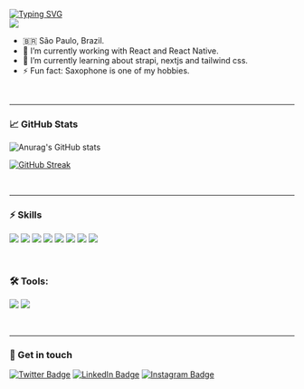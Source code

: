 [![Typing SVG](https://readme-typing-svg.herokuapp.com?color=000000&lines=welcome+to+my+github)](https://git.io/typing-svg)
<br>
![](https://camo.githubusercontent.com/34fa79a9cf1bbe4fa6e23c55b201047706574eeb222c360d9638f34788a130e7/68747470733a2f2f6d656469612e67697068792e636f6d2f6d656469612f78543949674735304662374d6930707242432f67697068792e676966)

- 🇧🇷 São Paulo, Brazil.
- 🔭 I’m currently working with React and React Native.
- 🌱 I’m currently learning about strapi, nextjs and tailwind css.
- ⚡ Fun fact: Saxophone is one of my hobbies.

<br>
<hr>

### 📈 GitHub Stats

![Anurag's GitHub stats](https://github-readme-stats.vercel.app/api?username=opatricpires&hide=contribs,prs)

[![GitHub Streak](https://github-readme-streak-stats.herokuapp.com?user=opatricpires&hide_border=true&date_format=M%20j%5B%2C%20Y%5D)](https://git.io/streak-stats)

<br>
<hr>

### ⚡️ Skills

![](https://camo.githubusercontent.com/0bde0eb4fc9a76854f8c2fce5ca5924d5eceecf44ecf74f03ea45e02c4b9a598/68747470733a2f2f696d672e736869656c64732e696f2f62616467652f2d4a6176615363726970742d4643433632343f266c6f676f3d6e6f6465646f746a73266c6f676f436f6c6f723d464646464646)
![](https://camo.githubusercontent.com/22f969fbd1699e5c3c3585e0dd6c4332ffe60339c83fb8ae558022ff07f5dc59/68747470733a2f2f696d672e736869656c64732e696f2f62616467652f2d4e6f64654a532d3445414132353f266c6f676f3d6e6f6465646f746a73266c6f676f436f6c6f723d464646464646)
![](https://camo.githubusercontent.com/9d40b0c4b4247b379c23ab3a95f7f6e7093f3118dc1a0a2c7b938a1a643068be/68747470733a2f2f696d672e736869656c64732e696f2f62616467652f2d52656163742d3332364345353f266c6f676f3d7265616374266c6f676f436f6c6f723d7768697465)
![](https://camo.githubusercontent.com/bb4316665431dfa87ae853d80de1c64058f10c944d6362096e6b684af97cc273/68747470733a2f2f696d672e736869656c64732e696f2f62616467652f2d52656163744e61746976652d3345414141463f266c6f676f3d7265616374266c6f676f436f6c6f723d7768697465)
![](https://camo.githubusercontent.com/0c0684502da7ba0364cdd55d534a722ef329b00ab6a2b6b5be2b8c97d2ff6dff/68747470733a2f2f696d672e736869656c64732e696f2f62616467652f2d48544d4c352d7265643f266c6f676f3d48544d4c35266c6f676f436f6c6f723d7768697465)
![](https://camo.githubusercontent.com/7eab3301b8459bd3bd76ae385253341219080e49ee2b76e6213bfc8724549f3e/68747470733a2f2f696d672e736869656c64732e696f2f62616467652f2d435353332d3030373541383f266c6f676f3d43535333266c6f676f436f6c6f723d7768697465)
![](https://camo.githubusercontent.com/722b3eed436e9cf01107d48c5d91af4d26095f89de4252826aa3211e1d28559f/68747470733a2f2f696d672e736869656c64732e696f2f62616467652f2d4769742d4630353033323f266c6f676f3d676974266c6f676f436f6c6f723d464646464646)
![](https://camo.githubusercontent.com/59a8c5aa4b58bba625bbb5fa448866bbd9a24a0d261002db8ddc6ca9ca5a0ae2/68747470733a2f2f696d672e736869656c64732e696f2f62616467652f2d4769744875622d3138313731373f266c6f676f3d476974487562266c6f676f436f6c6f723d464646464646)

<br>

### 🛠 Tools:

![](https://camo.githubusercontent.com/601124f66c81b25a2026cf2775d0a83900ac126db52ed3efbad1b5fda48de561/68747470733a2f2f696d672e736869656c64732e696f2f62616467652f2d5374796c6564436f6d706f6e656e74732d4442373039333f266c6f676f3d7374796c65642d636f6d706f6e656e7473266c6f676f436f6c6f723d464646464646)
![](https://camo.githubusercontent.com/32b0496cd72940d6f408c529580ec4e31c895469cb3ce1b9cbf84aea5ceb7782/68747470733a2f2f696d672e736869656c64732e696f2f62616467652f2d53746f7279626f6f6b2d4646343738353f266c6f676f3d73746f7279626f6f6b266c6f676f436f6c6f723d464646464646)

<br>
<hr>

### 💬 Get in touch

[![Twitter Badge](https://img.shields.io/badge/Twitter-Profile-informational?style=flat&logo=twitter&logoColor=white&color=1CA2F1)](https://twitter.com/PiresPatric)
[![LinkedIn Badge](https://img.shields.io/badge/LinkedIn-Profile-informational?style=flat&logo=linkedin&logoColor=white&color=0D76A8)](https://www.linkedin.com/in/patricpires/)
[![Instagram Badge](https://img.shields.io/badge/Instagram-Profile-informational?style=flat&logo=instagram&logoColor=white&color=E75A53)](https://www.instagram.com/patric.pires/)
